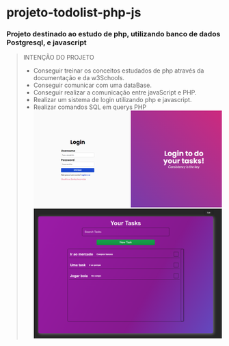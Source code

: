 # projeto-todolist-php-js

### Projeto destinado ao estudo de php, utilizando banco de dados Postgresql, e javascript

> INTENÇÃO DO PROJETO
>
> - Conseguir treinar os conceitos estudados de php através da documentação e da w3Schools.
> - Conseguir comunicar com uma dataBase.
> - Conseguir realizar a comunicação entre javaScript e PHP.
> - Realizar um sistema de login utilizando php e javascript.
> - Realizar comandos SQL em querys PHP
>   <br>
>   ![Login Page](https://github.com/GusDev0258/projeto-todolist-php-js/blob/main/images-md/login.png "Login Page") ![Todo list](https://github.com/GusDev0258/projeto-todolist-php-js/blob/main/images-md/todo-list.png "Todo List")
